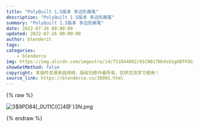 ```yaml
---
title: "PolyQuilt 1.5版本 多边形画笔"
description: "PolyQuilt 1.5版本 多边形画笔"
summary: "PolyQuilt 1.5版本 多边形画笔"
date: 2022-07-26 00:00:00
updated: 2022-07-26 00:00:00
author: blenderit
tags: 
categories:
    - blenderco
img: https://img.alicdn.com/imgextra/i4/751044092/O1CN017NhXsb1g6BTFOGj4R_!!751044092.png
showGetMethod: false
copyright: 本插件资源来自网络，版权归原作者所有，仅供交流学习使用！
source_link: https://blenderco.cn/38901.html
---
```


{% raw %}
<p><img src="https://img.alicdn.com/imgextra/i4/751044092/O1CN017NhXsb1g6BTFOGj4R_!!751044092.png" alt="3$9PD84[_0U11C(C]4@`}3N.png"></p>
<div style="display: none">blenderco</div>
{% endraw %}